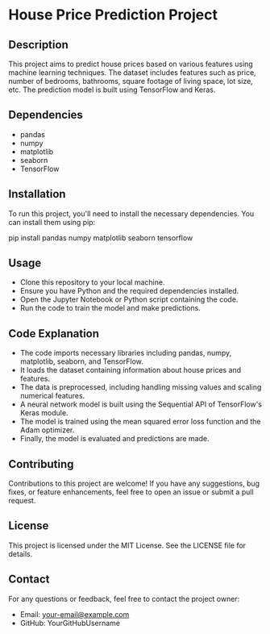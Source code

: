 # House Price Prediction Project

## Description

This project aims to predict house prices based on various features using machine learning techniques. The dataset includes features such as price, number of bedrooms, bathrooms, square footage of living space, lot size, etc. The prediction model is built using TensorFlow and Keras.

## Dependencies

- pandas
- numpy
- matplotlib
- seaborn
- TensorFlow

## Installation

To run this project, you'll need to install the necessary dependencies. You can install them using pip:


pip install pandas numpy matplotlib seaborn tensorflow



## Usage
- Clone this repository to your local machine.
- Ensure you have Python and the required dependencies installed.
- Open the Jupyter Notebook or Python script containing the code.
- Run the code to train the model and make predictions.

## Code Explanation
- The code imports necessary libraries including pandas, numpy, matplotlib, seaborn, and TensorFlow.
- It loads the dataset containing information about house prices and features.
- The data is preprocessed, including handling missing values and scaling numerical features.
- A neural network model is built using the Sequential API of TensorFlow's Keras module.
- The model is trained using the mean squared error loss function and the Adam optimizer.
- Finally, the model is evaluated and predictions are made.

## Contributing
Contributions to this project are welcome! If you have any suggestions, bug fixes, or feature enhancements, feel free to open an issue or submit a pull request.

## License
This project is licensed under the MIT License. See the LICENSE file for details.

## Contact
For any questions or feedback, feel free to contact the project owner:

- Email: your-email@example.com
- GitHub: YourGitHubUsername
